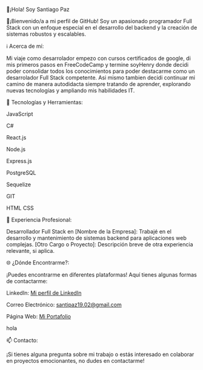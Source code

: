 🚀¡Hola! Soy Santiago Paz

🤖¡Bienvenido/a a mi perfil de GitHub! Soy un apasionado programador Full Stack con un enfoque especial en el desarrollo del backend y la creación de sistemas robustos y escalables.

ℹ️ Acerca de mí:

Mi viaje como desarrolador empezo con cursos certificados de google, di mis primeros pasos en FreeCodeCamp y termine soyHenry donde decidi poder consolidar todos los conocimientos para poder destacarme como un desarrolador Full Stack competente. Asi mismo tambien decidi continuar mi camino de manera autodidacta siempre tratando de aprender, explorando nuevas tecnologías y ampliando mis habilidades IT.

🧰 Tecnologías y Herramientas:

JavaScript 

C#

React.js

Node.js

Express.js

PostgreSQL

Sequelize

GIT

HTML CSS

💼 Experiencia Profesional:

Desarrollador Full Stack en [Nombre de la Empresa]: Trabajé en el desarrollo y mantenimiento de sistemas backend para aplicaciones web complejas.
[Otro Cargo o Proyecto]: Descripción breve de otra experiencia relevante, si aplica.

🌐 ¿Dónde Encontrarme?:

¡Puedes encontrarme en diferentes plataformas! Aquí tienes algunas formas de contactarme:

LinkedIn: [Mi perfil de LinkedIn](https://www.linkedin.com/in/dev-santiagopaz/)

Correo Electrónico: santipaz19.02@gmail.com

Página Web: [Mi Portafolio](https://portfolio-santipaz19.vercel.app/)

hola

📫 Contacto:

¡Si tienes alguna pregunta sobre mi trabajo o estás interesado en colaborar en proyectos emocionantes, no dudes en contactarme!
